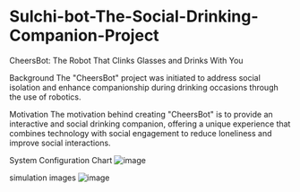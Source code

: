 # Sulchi-bot-The-Social-Drinking-Companion-Project
CheersBot: The Robot That Clinks Glasses and Drinks With You

Background
The "CheersBot" project was initiated to address social isolation and enhance companionship during drinking occasions through the use of robotics.

Motivation
The motivation behind creating "CheersBot" is to provide an interactive and social drinking companion, offering a unique experience that combines technology with social engagement to reduce loneliness and improve social interactions.


System Configuration Chart
![image](https://github.com/user-attachments/assets/7ab4ad94-4ec7-4d64-9851-d8e6c1b692e9)


simulation images
![image](https://github.com/user-attachments/assets/08a22b81-d347-443a-b634-7b96f5dd1b85)
